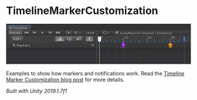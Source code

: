 # TimelineMarkerCustomization

![Alt text](Docs/jumpMarker.gif?raw=true "Title")

Examples to show how markers and notifications work.
Read the [Timeline Marker Customization blog post](https://blogs.unity3d.com/?p=81029/) for more details. 

*Built with Unity 2019.1.7f1*
